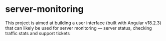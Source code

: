 # server-monitoring
This project is aimed at building a user interface (built with Angular v18.2.3) that can likely be used for server monitoring — server status, checking traffic stats and support tickets
